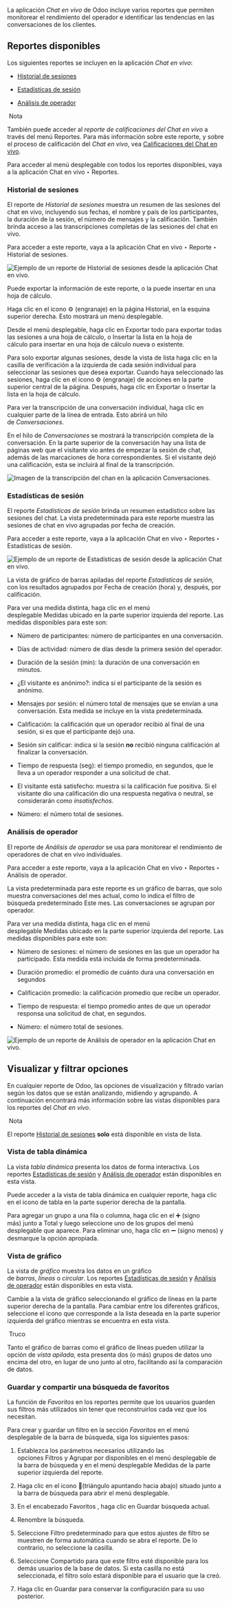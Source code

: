 La aplicación _Chat en vivo_ de Odoo incluye varios reportes que permiten monitorear el rendimiento del operador e identificar las tendencias en las conversaciones de los clientes.

## Reportes disponibles[](https://www.odoo.com/documentation/17.0/es/applications/websites/livechat/reports.html#available-reports "Enlazar permanentemente con este título")

Los siguientes reportes se incluyen en la aplicación _Chat en vivo_:

- [Historial de sesiones](https://www.odoo.com/documentation/17.0/es/applications/websites/livechat/reports.html#livechat-sessions-history)
    
- [Estadísticas de sesión](https://www.odoo.com/documentation/17.0/es/applications/websites/livechat/reports.html#livechat-session-statistics)
    
- [Análisis de operador](https://www.odoo.com/documentation/17.0/es/applications/websites/livechat/reports.html#livechat-operator-analysis)
    

 Nota

También puede acceder al _reporte de calificaciones del Chat en vivo_ a través del menú Reportes. Para más información sobre este reporte, y sobre el proceso de calificación del _Chat en vivo_, vea [Calificaciones del Chat en vivo](https://www.odoo.com/documentation/17.0/es/applications/websites/livechat/ratings.html).

Para acceder al menú desplegable con todos los reportes disponibles, vaya a la aplicación Chat en vivo ‣ Reportes.

### Historial de sesiones[](https://www.odoo.com/documentation/17.0/es/applications/websites/livechat/reports.html#sessions-history "Enlazar permanentemente con este título")

El reporte de _Historial de sesiones_ muestra un resumen de las sesiones del chat en vivo, incluyendo sus fechas, el nombre y país de los participantes, la duración de la sesión, el número de mensajes y la calificación. También brinda acceso a las transcripciones completas de las sesiones del chat en vivo.

Para acceder a este reporte, vaya a la aplicación Chat en vivo ‣ Reporte ‣ Historial de sesiones.

![Ejemplo de un reporte de Historial de sesiones desde la aplicación Chat en vivo.](https://www.odoo.com/documentation/17.0/es/_images/sessions-history.png)

Puede exportar la información de este reporte, o la puede insertar en una hoja de cálculo.

Haga clic en el icono ⚙️ (engranaje) en la página Historial, en la esquina superior derecha. Esto mostrará un menú desplegable.

Desde el menú desplegable, haga clic en Exportar todo para exportar todas las sesiones a una hoja de cálculo, o Insertar la lista en la hoja de cálculo para insertar en una hoja de cálculo nueva o existente.

Para solo exportar algunas sesiones, desde la vista de lista haga clic en la casilla de verificación a la izquierda de cada sesión individual para seleccionar las sesiones que desea exportar. Cuando haya seleccionado las sesiones, haga clic en el icono ⚙️ (engranaje) de acciones en la parte superior central de la página. Después, haga clic en Exportar o Insertar la lista en la hoja de cálculo.

Para ver la transcripción de una conversación individual, haga clic en cualquier parte de la línea de entrada. Esto abrirá un hilo de _Conversaciones_.

En el hilo de _Conversaciones_ se mostrará la transcripción completa de la conversación. En la parte superior de la conversación hay una lista de páginas web que el visitante vio antes de empezar la sesión de chat, además de las marcaciones de hora correspondientes. Si el visitante dejó una calificación, esta se incluirá al final de la transcripción.

![Imagen de la transcripción del chan en la aplicación Conversaciones.](https://www.odoo.com/documentation/17.0/es/_images/chat-transcript.png)

### Estadísticas de sesión[](https://www.odoo.com/documentation/17.0/es/applications/websites/livechat/reports.html#session-statistics "Enlazar permanentemente con este título")

El reporte _Estadísticas de sesión_ brinda un resumen estadístico sobre las sesiones del chat. La vista predeterminada para este reporte muestra las sesiones de chat en vivo agrupadas por fecha de creación.

Para acceder a este reporte, vaya a la aplicación Chat en vivo ‣ Reportes ‣ Estadísticas de sesión.

![Ejemplo de un reporte de Estadísticas de sesión desde la aplicación Chat en vivo.](https://www.odoo.com/documentation/17.0/es/_images/sessions-statistics.png)

La vista de gráfico de barras apiladas del reporte _Estadísticas de sesión_, con los resultados agrupados por Fecha de creación (hora) y, después, por calificación.[](https://www.odoo.com/documentation/17.0/es/applications/websites/livechat/reports.html#id1 "Enlace permanente a esta imagen")

Para ver una medida distinta, haga clic en el menú desplegable Medidas ubicado en la parte superior izquierda del reporte. Las medidas disponibles para este son:

- Número de participantes: número de participantes en una conversación.
    
- Días de actividad: número de días desde la primera sesión del operador.
    
- Duración de la sesión (min): la duración de una conversación en minutos.
    
- ¿El visitante es anónimo?: indica si el participante de la sesión es anónimo.
    
- Mensajes por sesión: el número total de mensajes que se envían a una conversación. Esta medida se incluye en la vista predeterminada.
    
- Calificación: la calificación que un operador recibió al final de una sesión, si es que el participante dejó una.
    
- Sesión sin calificar: indica si la sesión **no** recibió ninguna calificación al finalizar la conversación.
    
- Tiempo de respuesta (seg): el tiempo promedio, en segundos, que le lleva a un operador responder a una solicitud de chat.
    
- El visitante está satisfecho: muestra si la calificación fue positiva. Si el visitante dio una calificación dio una respuesta negativa o neutral, se considerarán como _insatisfechos_.
    
- Número: el número total de sesiones.
    

### Análisis de operador[](https://www.odoo.com/documentation/17.0/es/applications/websites/livechat/reports.html#operator-analysis "Enlazar permanentemente con este título")

El reporte de _Análisis de operador_ se usa para monitorear el rendimiento de operadores de chat en vivo individuales.

Para acceder a este reporte, vaya a la aplicación Chat en vivo ‣ Reportes ‣ Análisis de operador.

La vista predeterminada para este reporte es un gráfico de barras, que solo muestra conversaciones del mes actual, como lo indica el filtro de búsqueda predeterminado Este mes. Las conversaciones se agrupan por operador.

Para ver una medida distinta, haga clic en el menú desplegable Medidas ubicado en la parte superior izquierda del reporte. Las medidas disponibles para este son:

- Número de sesiones: el número de sesiones en las que un operador ha participado. Esta medida está incluida de forma predeterminada.
    
- Duración promedio: el promedio de cuánto dura una conversación en segundos
    
- Calificación promedio: la calificación promedio que recibe un operador.
    
- Tiempo de respuesta: el tiempo promedio antes de que un operador responsa una solicitud de chat, en segundos.
    
- Número: el número total de sesiones.
    

![Ejemplo de un reporte de Análisis de operador en la aplicación Chat en vivo.](https://www.odoo.com/documentation/17.0/es/_images/operator-analysis.png)

## Visualizar y filtrar opciones[](https://www.odoo.com/documentation/17.0/es/applications/websites/livechat/reports.html#view-and-filter-options "Enlazar permanentemente con este título")

En cualquier reporte de Odoo, las opciones de visualización y filtrado varían según los datos que se están analizando, midiendo y agrupando. A continuación encontrará más información sobre las vistas disponibles para los reportes del _Chat en vivo_.

 Nota

El reporte [Historial de sesiones](https://www.odoo.com/documentation/17.0/es/applications/websites/livechat/reports.html#livechat-sessions-history) **solo** está disponible en vista de lista.

### Vista de tabla dinámica[](https://www.odoo.com/documentation/17.0/es/applications/websites/livechat/reports.html#pivot-view "Enlazar permanentemente con este título")

La vista _tabla dinámica_ presenta los datos de forma interactiva. Los reportes [Estadísticas de sesión](https://www.odoo.com/documentation/17.0/es/applications/websites/livechat/reports.html#livechat-session-statistics) y [Análisis de operador](https://www.odoo.com/documentation/17.0/es/applications/websites/livechat/reports.html#livechat-operator-analysis) están disponibles en esta vista.

Puede acceder a la vista de tabla dinámica en cualquier reporte, haga clic en el icono de tabla en la parte superior derecha de la pantalla.

Para agregar un grupo a una fila o columna, haga clic en el ➕ (signo más) junto a Total y luego seleccione uno de los grupos del menú desplegable que aparece. Para eliminar uno, haga clic en ➖ (signo menos) y desmarque la opción apropiada.

### Vista de gráfico[](https://www.odoo.com/documentation/17.0/es/applications/websites/livechat/reports.html#graph-view "Enlazar permanentemente con este título")

La vista de _gráfico_ muestra los datos en un gráfico de _barras_, _líneas_ o _circular_. Los reportes [Estadísticas de sesión](https://www.odoo.com/documentation/17.0/es/applications/websites/livechat/reports.html#livechat-session-statistics) y [Análisis de operador](https://www.odoo.com/documentation/17.0/es/applications/websites/livechat/reports.html#livechat-operator-analysis) están disponibles en esta vista.

Cambie a la vista de gráfico seleccionando el gráfico de líneas en la parte superior derecha de la pantalla. Para cambiar entre los diferentes gráficos, seleccione el icono que corresponde a la lista deseada en la parte superior izquierda del gráfico mientras se encuentra en esta vista.

 Truco

Tanto el gráfico de barras como el gráfico de líneas pueden utilizar la opción de _vista apilada_, esta presenta dos (o más) grupos de datos uno encima del otro, en lugar de uno junto al otro, facilitando así la comparación de datos.

### Guardar y compartir una búsqueda de favoritos[](https://www.odoo.com/documentation/17.0/es/applications/websites/livechat/reports.html#save-and-share-a-favorite-search "Enlazar permanentemente con este título")

La función de _Favoritos_ en los reportes permite que los usuarios guarden sus filtros más utilizados sin tener que reconstruirlos cada vez que los necesitan.

Para crear y guardar un filtro en la sección _Favoritos_ en el menú desplegable de la barra de búsqueda, siga los siguientes pasos:

1. Establezca los parámetros necesarios utilizando las opciones Filtros y Agrupar por disponibles en el menú desplegable de la barra de búsqueda y en el menú desplegable Medidas de la parte superior izquierda del reporte.
    
2. Haga clic en el icono 🔻(triángulo apuntando hacia abajo) situado junto a la barra de búsqueda para abrir el menú desplegable.
    
3. En el encabezado Favoritos , haga clic en Guardar búsqueda actual.
    
4. Renombre la búsqueda.
    
5. Seleccione Filtro predeterminado para que estos ajustes de filtro se muestren de forma automática cuando se abra el reporte. De lo contrario, no seleccione la casilla.
    
6. Seleccione Compartido para que este filtro esté disponible para los demás usuarios de la base de datos. Si esta casilla no está seleccionada, el filtro solo estará disponible para el usuario que la creó.
    
7. Haga clic en Guardar para conservar la configuración para su uso posterior.